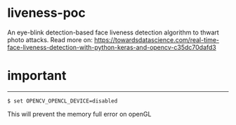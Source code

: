 # liveness-poc
An eye-blink detection-based face liveness detection algorithm to thwart photo attacks.
Read more on: https://towardsdatascience.com/real-time-face-liveness-detection-with-python-keras-and-opencv-c35dc70dafd3

# important
-----------

    $ set OPENCV_OPENCL_DEVICE=disabled

This will prevent the memory full error on openGL